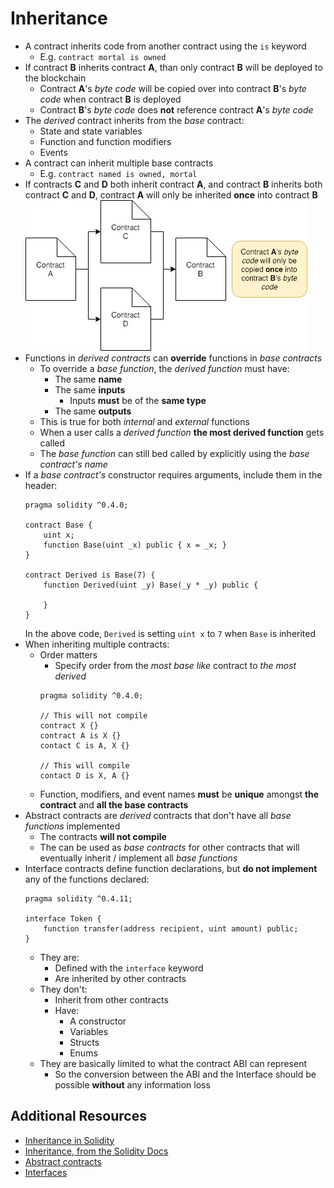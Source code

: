 # Inheritance

- A contract inherits code from another contract using the `is` keyword
    - E.g. `contract mortal is owned`
- If contract **B** inherits contract **A**, than only contract **B** will be deployed to the blockchain
    - Contract **A**'s _byte code_ will be copied over into contract **B**'s _byte code_ when contract **B** is deployed
    - Contract **B**'s _byte code_ does **not** reference contract **A**'s _byte code_
- The _derived_ contract inherits from the _base_ contract:
    - State and state variables
    - Function and function modifiers
    - Events
- A contract can inherit multiple base contracts
    - E.g. `contract named is owned, mortal`
- If contracts **C** and **D** both inherit contract **A**, and contract **B** inherits both contract **C** and **D**, contract **A** will only be inherited **once** into contract **B**
    ![Inheriting Inheritance](./images/inheriting-inhertiance.jpg)
- Functions in _derived contracts_ can **override** functions in _base contracts_
    - To override a _base function_, the _derived function_ must have:
        - The same **name**
        - The same **inputs**
            - Inputs **must** be of the **same type**
        - The same **outputs**
    - This is true for both _internal_ and _external_ functions
    - When a user calls a _derived function_ **the most derived function** gets called
    - The _base function_ can still bed called by explicitly using the _base contract's name_
- If a _base contract's_ constructor requires arguments, include them in the header:
    ```solidity
    pragma solidity ^0.4.0;

    contract Base {
        uint x;
        function Base(uint _x) public { x = _x; }
    }

    contract Derived is Base(7) {
        function Derived(uint _y) Base(_y * _y) public {

        }
    }
    ```
    In the above code, `Derived` is setting `uint x` to `7` when `Base` is inherited
- When inheriting multiple contracts:
    - Order matters
        - Specify order from the _most base like_ contract to _the most derived_
        ```solidity
        pragma solidity ^0.4.0;

        // This will not compile
        contract X {}
        contract A is X {}
        contact C is A, X {}

        // This will compile
        contact D is X, A {}
        ```
    - Function, modifiers, and event names **must** be **unique** amongst **the contract** and **all the base contracts**
- Abstract contracts are _derived_ contracts that don't have all _base functions_ implemented
    - The contracts **will not compile**
    - The can be used as _base contracts_ for other contracts that will eventually inherit / implement all _base functions_
- Interface contracts define function declarations, but **do not implement** any of the functions declared:
    ```solidity
    pragma solidity ^0.4.11;

    interface Token {
        function transfer(address recipient, uint amount) public;
    }
    ```
    - They are:
        - Defined with the `interface` keyword
        - Are inherited by other contracts
    - They don't:
        - Inherit from other contracts
        - Have:
            - A constructor
            - Variables
            - Structs
            - Enums
    - They are basically limited to what the contract ABI can represent
        - So the conversion between the ABI and the Interface should be possible **without** any information loss

## Additional Resources

- [Inheritance in Solidity](https://ethereumdev.io/inheritance-in-solidity/)
- [Inheritance, from the Solidity Docs](https://solidity.readthedocs.io/en/develop/contracts.html#inheritance)
- [Abstract contracts](https://solidity.readthedocs.io/en/latest/contracts.html#abstract-contracts)
- [Interfaces](https://solidity.readthedocs.io/en/latest/contracts.html#interfaces)
